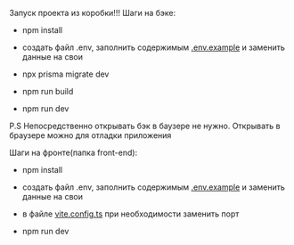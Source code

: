 Запуск проекта из коробки!!!
Шаги на бэке:

- npm install <!--установка всех пакетов -->

- создать файл .env, заполнить содержимым [.env.example](.env.example) и заменить данные на свои

- npx prisma migrate dev <!-- Формирование таблиц в вашей бд-->

- npm run build <!-- Формирование js файлов из ts-->

- npm run dev <!-- Запуск проекта по адрессу в консоли-->

P.S Непосредственно открывать бэк в баузере не нужно. Открывать в браузере можно для отладки приложения

Шаги на фронте(папка front-end):

- npm install <!--установка всех пакетов -->

- создать файл .env, заполнить содержимым [.env.example](front-end/.env.example) и заменить данные на свои

- в файле [vite.config.ts](front-end/vite.config.ts) при необходимости заменить порт

- npm run dev <!-- Запуск проекта по адрессу в консоли-->
